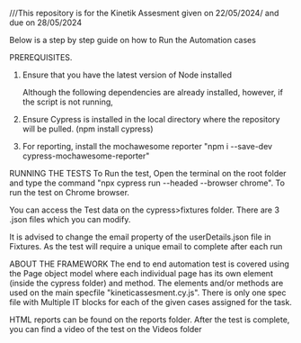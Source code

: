 ///This repository is for the Kinetik Assesment given on 22/05/2024/ and due on 28/05/2024

Below is a step by step guide on how to Run the Automation cases

PREREQUISITES.
1. Ensure that you have the latest version of Node installed

   Although the following dependencies are already installed, however, if the script is not running,
3. Ensure Cypress is installed in the local directory where the repository will be pulled. (npm install cypress)
4. For reporting, install the mochawesome reporter  "npm i --save-dev cypress-mochawesome-reporter"

RUNNING THE TESTS
To Run the test, Open the terminal on the root folder and type the command "npx cypress run --headed --browser chrome". To run the test on Chrome browser. 

You can access the Test data on the cypress>fixtures folder. 
There are 3 .json files which you can modify.

It is advised to change the email property of the userDetails.json file in Fixtures. As the test will require a unique email to complete after each run

ABOUT THE FRAMEWORK
The end to end automation test is covered using the Page object model where each individual page has its own element (inside the cypress folder) and method.
The elements and/or methods are used on the main specfile "kineticassesment.cy.js".
There is only one spec file with Multiple IT blocks for each of the given cases assigned for the task.


HTML reports can be found on the reports folder. After the test is complete, you can find a video of the test on the Videos folder


   
